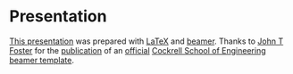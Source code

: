 Presentation
============

[This presentation] was prepared with [LaTeX] and [beamer]. Thanks to
[John T Foster] for the [publication] of an [official]
[Cockrell School of Engineering] [beamer template].

  [This presentation]: presentation.pdf
  [John T Foster]: http://johnfoster.pge.utexas.edu/
  [publication]: http://johntfoster.github.io/posts/cockrell-school-beamer-template.html
  [official]: http://johntfoster.github.io/posts/cockrell-school-beamer-template.html
  [Cockrell School of Engineering]: http://www.engr.utexas.edu/
  [beamer template]: https://github.com/johntfoster/cockrell-school-latex-beamer-template
  [beamer]: https://bitbucket.org/rivanvx/beamer/wiki/Home
  [LaTeX]: https://www.latex-project.org/
